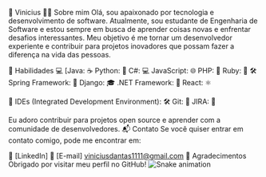 👋 Vinicius
🧑‍💻 Sobre mim
Olá, sou apaixonado por tecnologia e desenvolvimento de software. Atualmente, sou estudante de Engenharia de Software e estou sempre em busca de aprender coisas novas e enfrentar desafios interessantes. Meu objetivo é me tornar um desenvolvedor experiente e contribuir para projetos inovadores que possam fazer a diferença na vida das pessoas.

🚀 Habilidades
💻 [Java: ☕️
Python: 🐍
C#: 💻
JavaScript: 🌐
PHP: 🐘
Ruby: 💎
🛠️ Spring Framework: 🍃
Django: 🎓
.NET Framework: 🎯
React: ⚛️

🧰 
IDEs (Integrated Development Environment): 🛠️
Git: 🐙
JIRA: 📝

Eu adoro contribuir para projetos open source e aprender com a comunidade de desenvolvedores. 
📬 Contato
Se você quiser entrar em contato comigo, pode me encontrar em:

🔗 [LinkedIn]
📧 [E-mail] viniciusdantas1111@gmail.com
🙏 Agradecimentos
Obrigado por visitar meu perfil no GitHub!
![Snake animation](https://github.com/ViniciusVpDantas)


